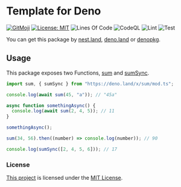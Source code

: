 # Template for Deno

[![GitMoji](https://img.shields.io/badge/Gitmoji-%F0%9F%8E%A8%20-FFDD67.svg)](https://gitmoji.dev)
[![License: MIT](https://img.shields.io/badge/License-MIT-blue.svg)](https://opensource.org/licenses/MIT)
![Lines Of Code](https://img.shields.io/tokei/lines/github.com/UltiRequiem/deno-template?color=blue&label=Total%20Lines)
![CodeQL](https://github.com/UltiRequiem/deno-template/workflows/CodeQL/badge.svg)
![Lint](https://github.com/UltiRequiem/deno-template/workflows/Lint/badge.svg)
![Test](https://github.com/UltiRequiem/deno-template/workflows/Tests/badge.svg)

You can get this package by [nest.land](https://nest.land/package/template),
[deno.land](https://deno.land/x/template) or [denopkg](https://denopkg.com/UltiRequiem/deno-template/mod.ts).

## Usage

This package exposes two Functions,
[sum](https://github.com/UltiRequiem/deno-sum/blob/main/mod.ts#L9) and
[sumSync](https://github.com/UltiRequiem/deno-sum/blob/main/mod.ts#L18).

```typescript
import sum, { sumSync } from "https://deno.land/x/sum/mod.ts";

console.log(await sum(45, "a")); // "45a"

async function somethingAsync() {
  console.log(await sum(2, 4, 5)); // 11
}

somethingAsync();

sum(34, 56).then((number) => console.log(number)); // 90

console.log(sumSync([2, 4, 5, 6])); // 17
```

### License

[This project](https://deno.land/x/template) is licensed under the
[MIT License](./LICENSE.md).
